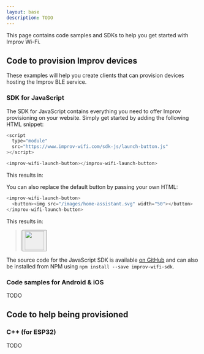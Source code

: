 ```yaml
---
layout: base
description: TODO
---
```


This page contains code samples and SDKs to help you get started with Improv Wi-Fi.

## Code to provision Improv devices

These examples will help you create clients that can provision devices hosting the Improv BLE service.

### SDK for JavaScript

The SDK for JavaScript contains everything you need to offer Improv provisioning on your website. Simply get started by adding the following HTML snippet:

```js
<script
  type="module"
  src="https://www.improv-wifi.com/sdk-js/launch-button.js"
></script>

<improv-wifi-launch-button></improv-wifi-launch-button>
```

This results in:

> <improv-wifi-launch-button></improv-wifi-launch-button>

You can also replace the default button by passing your own HTML:

```js
<improv-wifi-launch-button>
  <button><img src="/images/home-assistant.svg" width="50"></button>
</improv-wifi-launch-button>
```

This results in:

> <improv-wifi-launch-button>
>   <button><img src="/images/home-assistant.svg" width="50"></button>
> </improv-wifi-launch-button>

The source code for the JavaScript SDK is available [on GitHub](https://github.com/improv-wifi/sdk-js) and can also be installed from NPM using `npm install --save improv-wifi-sdk`.

### Code samples for Android & iOS

TODO

## Code to help being provisioned

### C++ (for ESP32)

TODO

